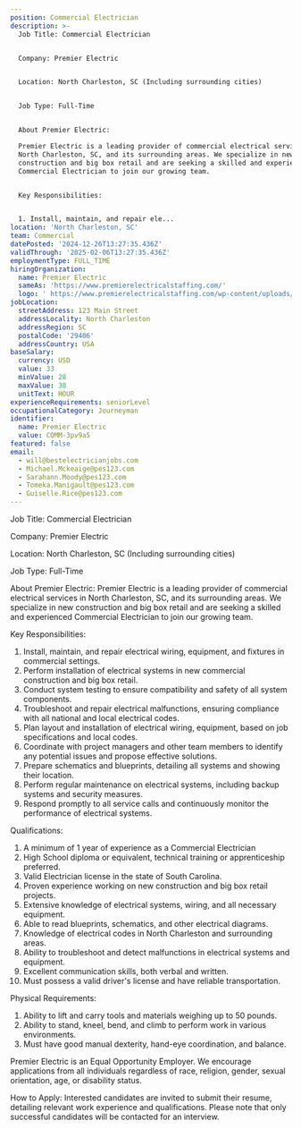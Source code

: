 ```yaml
---
position: Commercial Electrician
description: >-
  Job Title: Commercial Electrician 


  Company: Premier Electric


  Location: North Charleston, SC (Including surrounding cities)


  Job Type: Full-Time


  About Premier Electric:

  Premier Electric is a leading provider of commercial electrical services in
  North Charleston, SC, and its surrounding areas. We specialize in new
  construction and big box retail and are seeking a skilled and experienced
  Commercial Electrician to join our growing team.


  Key Responsibilities:


  1. Install, maintain, and repair ele...
location: 'North Charleston, SC'
team: Commercial
datePosted: '2024-12-26T13:27:35.436Z'
validThrough: '2025-02-06T13:27:35.436Z'
employmentType: FULL_TIME
hiringOrganization:
  name: Premier Electric
  sameAs: 'https://www.premierelectricalstaffing.com/'
  logo: ' https://www.premierelectricalstaffing.com/wp-content/uploads/2020/05/Premier-Electrical-Staffing-logo.png'
jobLocation:
  streetAddress: 123 Main Street
  addressLocality: North Charleston
  addressRegion: SC
  postalCode: '29406'
  addressCountry: USA
baseSalary:
  currency: USD
  value: 33
  minValue: 28
  maxValue: 38
  unitText: HOUR
experienceRequirements: seniorLevel
occupationalCategory: Journeyman
identifier:
  name: Premier Electric
  value: COMM-3pv9a5
featured: false
email:
  - will@bestelectricianjobs.com
  - Michael.Mckeaige@pes123.com
  - Sarahann.Moody@pes123.com
  - Tomeka.Manigault@pes123.com
  - Guiselle.Rice@pes123.com
---
```




Job Title: Commercial Electrician 

Company: Premier Electric

Location: North Charleston, SC (Including surrounding cities)

Job Type: Full-Time

About Premier Electric:
Premier Electric is a leading provider of commercial electrical services in North Charleston, SC, and its surrounding areas. We specialize in new construction and big box retail and are seeking a skilled and experienced Commercial Electrician to join our growing team.

Key Responsibilities:

1. Install, maintain, and repair electrical wiring, equipment, and fixtures in commercial settings.
2. Perform installation of electrical systems in new commercial construction and big box retail.
3. Conduct system testing to ensure compatibility and safety of all system components.
4. Troubleshoot and repair electrical malfunctions, ensuring compliance with all national and local electrical codes.
5. Plan layout and installation of electrical wiring, equipment, based on job specifications and local codes.
6. Coordinate with project managers and other team members to identify any potential issues and propose effective solutions.
7. Prepare schematics and blueprints, detailing all systems and showing their location.
8. Perform regular maintenance on electrical systems, including backup systems and security measures.
9. Respond promptly to all service calls and continuously monitor the performance of electrical systems.

Qualifications:

1. A minimum of 1 year of experience as a Commercial Electrician 
2. High School diploma or equivalent, technical training or apprenticeship preferred.
3. Valid Electrician license in the state of South Carolina.
4. Proven experience working on new construction and big box retail projects.
5. Extensive knowledge of electrical systems, wiring, and all necessary equipment.
6. Able to read blueprints, schematics, and other electrical diagrams.
7. Knowledge of electrical codes in North Charleston and surrounding areas.
8. Ability to troubleshoot and detect malfunctions in electrical systems and equipment.
9. Excellent communication skills, both verbal and written.
10. Must possess a valid driver's license and have reliable transportation.

Physical Requirements:

1. Ability to lift and carry tools and materials weighing up to 50 pounds.
2. Ability to stand, kneel, bend, and climb to perform work in various environments.
3. Must have good manual dexterity, hand-eye coordination, and balance.

Premier Electric is an Equal Opportunity Employer. We encourage applications from all individuals regardless of race, religion, gender, sexual orientation, age, or disability status.

How to Apply:
Interested candidates are invited to submit their resume, detailing relevant work experience and qualifications. Please note that only successful candidates will be contacted for an interview.
